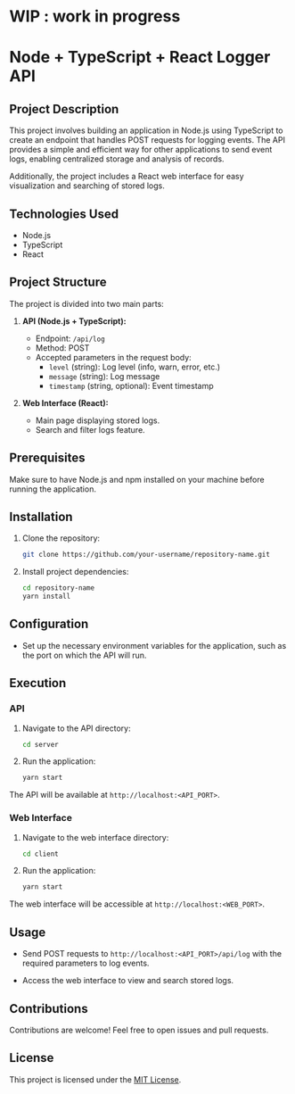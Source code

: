 # WIP : work in progress

# Node + TypeScript + React Logger API

## Project Description

This project involves building an application in Node.js using TypeScript to create an endpoint that handles POST requests for logging events. The API provides a simple and efficient way for other applications to send event logs, enabling centralized storage and analysis of records.

Additionally, the project includes a React web interface for easy visualization and searching of stored logs.

## Technologies Used

- Node.js
- TypeScript
- React

## Project Structure

The project is divided into two main parts:

1. **API (Node.js + TypeScript):**
   - Endpoint: `/api/log`
   - Method: POST
   - Accepted parameters in the request body:
     - `level` (string): Log level (info, warn, error, etc.)
     - `message` (string): Log message
     - `timestamp` (string, optional): Event timestamp

2. **Web Interface (React):**
   - Main page displaying stored logs.
   - Search and filter logs feature.

## Prerequisites

Make sure to have Node.js and npm installed on your machine before running the application.

## Installation

1. Clone the repository:

   ```bash
   git clone https://github.com/your-username/repository-name.git
   ```

2. Install project dependencies:

   ```bash
   cd repository-name
   yarn install
   ```

## Configuration

- Set up the necessary environment variables for the application, such as the port on which the API will run.

## Execution

### API

1. Navigate to the API directory:

   ```bash
   cd server
   ```

2. Run the application:

   ```bash
   yarn start
   ```

The API will be available at `http://localhost:<API_PORT>`.

### Web Interface

1. Navigate to the web interface directory:

   ```bash
   cd client
   ```

2. Run the application:

   ```bash
   yarn start
   ```

The web interface will be accessible at `http://localhost:<WEB_PORT>`.

## Usage

- Send POST requests to `http://localhost:<API_PORT>/api/log` with the required parameters to log events.

- Access the web interface to view and search stored logs.

## Contributions

Contributions are welcome! Feel free to open issues and pull requests.

## License

This project is licensed under the [MIT License](LICENSE).
